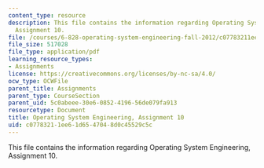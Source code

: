 ```yaml
---
content_type: resource
description: This file contains the information regarding Operating System Engineering,
  Assignment 10.
file: /courses/6-828-operating-system-engineering-fall-2012/c07783211ee61d6547048d0c45529c5c_MIT6_828F12_assignment10.pdf
file_size: 517028
file_type: application/pdf
learning_resource_types:
- Assignments
license: https://creativecommons.org/licenses/by-nc-sa/4.0/
ocw_type: OCWFile
parent_title: Assignments
parent_type: CourseSection
parent_uid: 5c0abeee-30e6-0852-4196-56de079fa913
resourcetype: Document
title: Operating System Engineering, Assignment 10
uid: c0778321-1ee6-1d65-4704-8d0c45529c5c
---
```

This file contains the information regarding Operating System Engineering, Assignment 10.